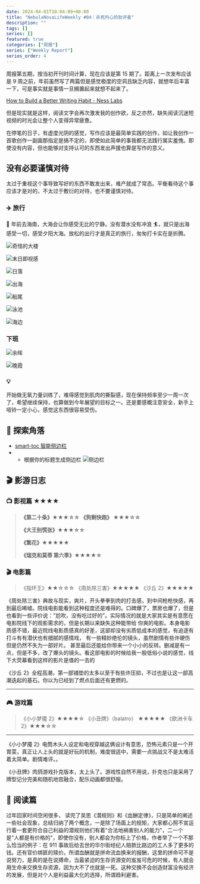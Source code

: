 ```yaml
---
date: 2024-04-01T10:04:09+08:00
title: "NebulaNovaLifeWeekly #04｜杀死内心的批评者"
description: ""
tags: []
series: []
featured: true
categories: ["周报"]
series: ["Weekly Report"]
series_order: 4
---
```


周报第五期，按当初开刊时间计算，现在应该是第 15 期了。距离上一次发布应该是 9 周之前，年前虽然写了两篇但是感觉极度的空洞且缺乏内容，就想年后丰富一下，可是事实就是事情一旦搁置起来就想不起来了。

[How to Build a Better Writing Habit - Ness Labs](https://nesslabs.com/writing-habit-loop?utm_source=rss&utm_medium=rss&utm_campaign=writing-habit-loop)

但是现实就是这样，阅读文字会再次激发我的创作欲，反之亦然，缺失阅读沉迷短视频的时光会让整个人变得异常疲惫。

在停笔的日子，有虚度光阴的感觉，写作应该是最简单实践的创作，如让我创作一首歌创作一副画那指定是搞不定的，即使如此简单的事我都无法践行属实羞愧。即使没有内容，但也能够对支持认可的东西发出声援也算是写作的意义。

## 没有必要谨慎对待

太过于重视这个事导致写好的东西不敢发出来，难产就成了常态。平衡看待这个事应该才是对的，不太过于敷衍的对待，也不要谨慎对待。

### ✈️ 旅行

🤔️ 年前去海南，大海会让你感受无比的宁静。没有潜水没有冲浪 🏄，就只是出海感受一切，感受夕阳大海。放松的出行才是真正的旅行，匆匆打卡实在是折腾。

![奇怪的大楼](https://imgur.com/j6xDPK0.png)

![末日即视感](https://imgur.com/cBVd4yg.png)

![日落](https://imgur.com/vd7Sufu.png)

![出海](https://imgur.com/4ThEqO3.png)

![船尾](https://imgur.com/PBrILTJ.png)

![泳池](https://imgur.com/hxV9XgE.png)

![海边](https://imgur.com/Cyrfpst.png)

### 下班

![余晖](https://imgur.com/TJs6xi3.png)

![晚霞](https://imgur.com/CU1NtEk.png)

### 💡

开始做无氧力量训练了，难得感觉到肌肉的撕裂感，现在保持频率至少一周一次了，希望继续保持，也算做到今年展望的目标之一。还是要感概注意安全，新手上哑铃一定小心，感觉这东西很容易受伤。

## 🌟 探索角落

- [smart-toc 智能侧边栏](https://chromewebstore.google.com/detail/smart-toc/lifgeihcfpkmmlfjbailfpfhbahhibba)
- - 根据你的标题生成侧边栏
    ![侧边栏](https://imgur.com/5sKLldt.png)

## 🎬 影游日志

### 📺 **影视篇** ★★★★

> **《第二十条》★★★☆☆
> 《狗剩快跑》 ★★★☆☆**
>
> **《大王别慌张》★★★☆☆**
>
> **《繁花》★★★★★**
>
> **《瑞克和莫蒂 第六季》★★★★☆**

### 🎬 电影篇

> 《指环王》★★☆☆☆
> 《周处除三害》★★★★★
> 《沙丘 2》★★★★★

《周处除三害》典故与现实，爽片，开头拳拳到肉的打击感，到中间枪枪快感，再到最后唏嘘。院线电影能看到这种程度还是难得的。口碑爆了，票房也爆了，但是也看到一些评价说："尬吹，没有吃过好的"。实际情况的就是大家其实是有意愿在电影院线下的观影需求的，但是长期以来缺失这种能带给 你爽的电影。本身电影质感不错，最近院线电影质感真的好差，这部却没有劣质低成本的感觉，有追逐有打斗有有潜伏也有细腻的感情戏， 有一些精妙绝伦的镜头，虽然剧情有些许硬伤但是仍然不失为一部好片。 甚至最后还能给你带来一个小小的反转。删减是有一点，但是不多，改了爆头的镜头。看这部电影的时候给我一股低俗小说的感觉，线下大荧幕看到这样的影片是值的一去的

《沙丘 2》全程高潮，第一部铺垫的太多以至于有些许压抑，不过也是让这一部高潮迭起的基石。你以为已经到了燃点后面还有更燃的。

---

### 🎮 **游戏篇**

> 《小小梦魇 2》★★★★☆
> 《小丑牌》（balatro） ★★★★★
> 《欧洲卡车 2》★★★☆☆

---

《小小梦魇 2》电筒木头人设定和电视穿越这俩设计有意思，恐怖元素只是一个开胃菜，真正让人上头的就是好玩的机制，难度很适中，需要一点挑战又不是太难活着太简单。剧情难评。。

《小丑牌》肉鸽游戏扑克版本，太上头了。游戏性自然不用说，扑克也只是采用了牌型记分完美和随机地宫融合，配乐动画都很舒服。

## 📖 阅读篇

过年回家时间空闲很多， 读完了吴思《潜规则》和《血酬定律》，只是简单的阐述一些社会现象，总结归纳了两个概念，一是除了场面上的规矩，大家都心照不宣运行着一套更符合自己利益的潜规则他们有着"合法地祸害别人的能力"，二一个是"人都是有价格的"，即使你没有，别人都会为你标上了价格，作者举了一个不那么恰当的例子：在 911 事故后给去世的华尔街经纪人赔款比路边的工人多了更多的钱。还有官价绑匪的赎价。所谓血酬就是拼命流血换来的报酬，这里的拼命可不是说努力，是真的是在说搏命，当最紧迫的生存资源变的岌岌可危的时候，有人就会用生命来交换生存资源，因为大不了也就是一死。这种交换不会创造财富没有经济的发展，但是对个人是利益最大化的选择，所谓趋利避害。
